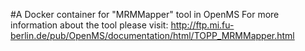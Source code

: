 #A Docker container for "MRMMapper" tool in OpenMS
For more information about the tool please visit:
http://ftp.mi.fu-berlin.de/pub/OpenMS/documentation/html/TOPP_MRMMapper.html
